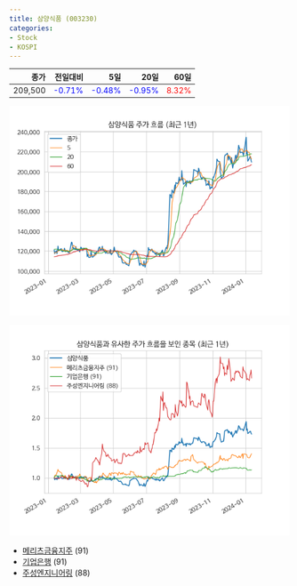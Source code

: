 ```yaml
---
title: 삼양식품 (003230)
categories:
- Stock
- KOSPI
---
```


|종가|전일대비|5일|20일|60일|
|---:|-------:|--:|---:|---:|
|209,500|<span style="color: blue">-0.71%</span>|<span style="color: blue">-0.48%</span>|<span style="color: blue">-0.95%</span>|<span style="color: red">8.32%</span>|


<!-- more -->

![003230](/assets/images/stock/003230.png)

![003230](/assets/images/stock/003230_sim.png)

- [메리츠금융지주](/138040/) (91)
- [기업은행](/024110/) (91)
- [주성엔지니어링](//036930/) (88)